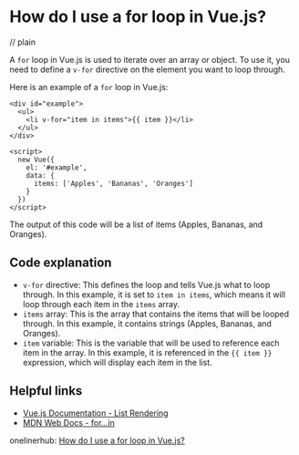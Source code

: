 # How do I use a for loop in Vue.js?
// plain

A `for` loop in Vue.js is used to iterate over an array or object. To use it, you need to define a `v-for` directive on the element you want to loop through.

Here is an example of a `for` loop in Vue.js:

```
<div id="example">
  <ul>
    <li v-for="item in items">{{ item }}</li>
  </ul>
</div>

<script>
  new Vue({
    el: '#example',
    data: {
      items: ['Apples', 'Bananas', 'Oranges']
    }
  })
</script>
```

The output of this code will be a list of items (Apples, Bananas, and Oranges).

## Code explanation


- `v-for` directive: This defines the loop and tells Vue.js what to loop through. In this example, it is set to `item in items`, which means it will loop through each item in the `items` array.
- `items` array: This is the array that contains the items that will be looped through. In this example, it contains strings (Apples, Bananas, and Oranges).
- `item` variable: This is the variable that will be used to reference each item in the array. In this example, it is referenced in the `{{ item }}` expression, which will display each item in the list.

## Helpful links

- [Vue.js Documentation - List Rendering](https://vuejs.org/v2/guide/list.html)
- [MDN Web Docs - for...in](https://developer.mozilla.org/en-US/docs/Web/JavaScript/Reference/Statements/for...in)

onelinerhub: [How do I use a for loop in Vue.js?](https://onelinerhub.com/vue.js/how-do-i-use-a-for-loop-in-vue-js)